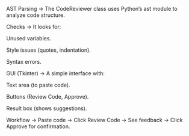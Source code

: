 AST Parsing → The CodeReviewer class uses Python’s ast module to analyze code structure.

Checks → It looks for:

Unused variables.

Style issues (quotes, indentation).

Syntax errors.

GUI (Tkinter) → A simple interface with:

Text area (to paste code).

Buttons (Review Code, Approve).

Result box (shows suggestions).

Workflow → Paste code → Click Review Code → See feedback → Click Approve for confirmation.
